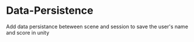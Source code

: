 # Data-Persistence
 Add data persistance beteween scene and session to save the user's name and score in unity
